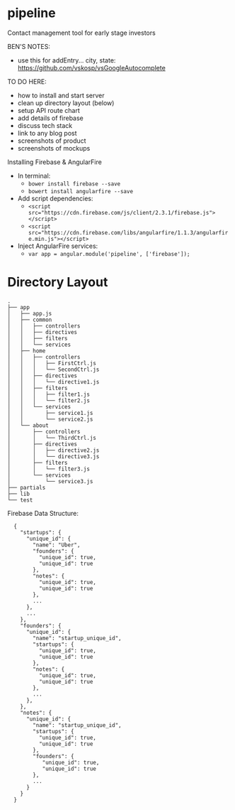 # pipeline
Contact management tool for early stage investors



BEN'S NOTES:
* use this for addEntry... city, state: https://github.com/vskosp/vsGoogleAutocomplete


TO DO HERE:
* how to install and start server
* clean up directory layout (below)
* setup API route chart
* add details of firebase
* discuss tech stack
* link to any blog post
* screenshots of product
* screenshots of mockups



Installing Firebase & AngularFire
* In terminal:
  * `bower install firebase --save`
  * `bowert install angularfire --save`
* Add script dependencies:
  * `<script src="https://cdn.firebase.com/js/client/2.3.1/firebase.js"></script>`
  * `<script src="https://cdn.firebase.com/libs/angularfire/1.1.3/angularfire.min.js"></script>`
* Inject AngularFire services:
  * `var app = angular.module('pipeline', ['firebase']);`



# Directory Layout

```
.
├── app
│   ├── app.js
│   ├── common
│   │   ├── controllers
│   │   ├── directives
│   │   ├── filters
│   │   └── services
│   ├── home
│   │   ├── controllers
│   │   │   ├── FirstCtrl.js
│   │   │   └── SecondCtrl.js
│   │   ├── directives
│   │   │   └── directive1.js
│   │   ├── filters
│   │   │   ├── filter1.js
│   │   │   └── filter2.js
│   │   └── services
│   │       ├── service1.js
│   │       └── service2.js
│   └── about
│       ├── controllers
│       │   └── ThirdCtrl.js
│       ├── directives
│       │   ├── directive2.js
│       │   └── directive3.js
│       ├── filters
│       │   └── filter3.js
│       └── services
│           └── service3.js
├── partials
├── lib
└── test
```

Firebase Data Structure:

```
  {
    "startups": {
      "unique_id": {
        "name": "Uber",
        "founders": {
          "unique_id": true,
          "unique_id": true
        },
        "notes": {
          "unique_id": true,
          "unique_id": true
        },
        ...
      },
      ...
    },
    "founders": {
      "unique_id": {
        "name": "startup_unique_id",
        "startups": {
          "unique_id": true,
          "unique_id": true
        },
        "notes": {
          "unique_id": true,
          "unique_id": true
        },
        ...
      },
    },
    "notes": {
      "unique_id": {
        "name": "startup_unique_id",
        "startups": {
          "unique_id": true,
          "unique_id": true
        },
        "founders": {
           "unique_id": true,
           "unique_id": true
        },
        ...
      }
    }
  }
```

